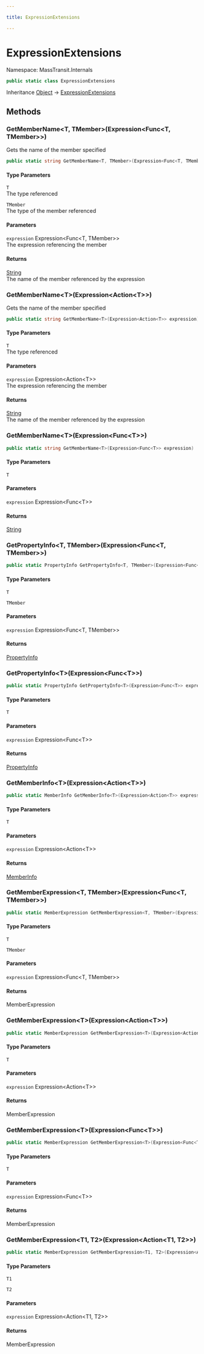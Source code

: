 ```yaml
---

title: ExpressionExtensions

---
```


# ExpressionExtensions

Namespace: MassTransit.Internals

```csharp
public static class ExpressionExtensions
```

Inheritance [Object](https://learn.microsoft.com/en-us/dotnet/api/system.object) → [ExpressionExtensions](../masstransit-internals/expressionextensions)

## Methods

### **GetMemberName\<T, TMember\>(Expression\<Func\<T, TMember\>\>)**

Gets the name of the member specified

```csharp
public static string GetMemberName<T, TMember>(Expression<Func<T, TMember>> expression)
```

#### Type Parameters

`T`<br/>
The type referenced

`TMember`<br/>
The type of the member referenced

#### Parameters

`expression` Expression\<Func\<T, TMember\>\><br/>
The expression referencing the member

#### Returns

[String](https://learn.microsoft.com/en-us/dotnet/api/system.string)<br/>
The name of the member referenced by the expression

### **GetMemberName\<T\>(Expression\<Action\<T\>\>)**

Gets the name of the member specified

```csharp
public static string GetMemberName<T>(Expression<Action<T>> expression)
```

#### Type Parameters

`T`<br/>
The type referenced

#### Parameters

`expression` Expression\<Action\<T\>\><br/>
The expression referencing the member

#### Returns

[String](https://learn.microsoft.com/en-us/dotnet/api/system.string)<br/>
The name of the member referenced by the expression

### **GetMemberName\<T\>(Expression\<Func\<T\>\>)**

```csharp
public static string GetMemberName<T>(Expression<Func<T>> expression)
```

#### Type Parameters

`T`<br/>

#### Parameters

`expression` Expression\<Func\<T\>\><br/>

#### Returns

[String](https://learn.microsoft.com/en-us/dotnet/api/system.string)<br/>

### **GetPropertyInfo\<T, TMember\>(Expression\<Func\<T, TMember\>\>)**

```csharp
public static PropertyInfo GetPropertyInfo<T, TMember>(Expression<Func<T, TMember>> expression)
```

#### Type Parameters

`T`<br/>

`TMember`<br/>

#### Parameters

`expression` Expression\<Func\<T, TMember\>\><br/>

#### Returns

[PropertyInfo](https://learn.microsoft.com/en-us/dotnet/api/system.reflection.propertyinfo)<br/>

### **GetPropertyInfo\<T\>(Expression\<Func\<T\>\>)**

```csharp
public static PropertyInfo GetPropertyInfo<T>(Expression<Func<T>> expression)
```

#### Type Parameters

`T`<br/>

#### Parameters

`expression` Expression\<Func\<T\>\><br/>

#### Returns

[PropertyInfo](https://learn.microsoft.com/en-us/dotnet/api/system.reflection.propertyinfo)<br/>

### **GetMemberInfo\<T\>(Expression\<Action\<T\>\>)**

```csharp
public static MemberInfo GetMemberInfo<T>(Expression<Action<T>> expression)
```

#### Type Parameters

`T`<br/>

#### Parameters

`expression` Expression\<Action\<T\>\><br/>

#### Returns

[MemberInfo](https://learn.microsoft.com/en-us/dotnet/api/system.reflection.memberinfo)<br/>

### **GetMemberExpression\<T, TMember\>(Expression\<Func\<T, TMember\>\>)**

```csharp
public static MemberExpression GetMemberExpression<T, TMember>(Expression<Func<T, TMember>> expression)
```

#### Type Parameters

`T`<br/>

`TMember`<br/>

#### Parameters

`expression` Expression\<Func\<T, TMember\>\><br/>

#### Returns

MemberExpression<br/>

### **GetMemberExpression\<T\>(Expression\<Action\<T\>\>)**

```csharp
public static MemberExpression GetMemberExpression<T>(Expression<Action<T>> expression)
```

#### Type Parameters

`T`<br/>

#### Parameters

`expression` Expression\<Action\<T\>\><br/>

#### Returns

MemberExpression<br/>

### **GetMemberExpression\<T\>(Expression\<Func\<T\>\>)**

```csharp
public static MemberExpression GetMemberExpression<T>(Expression<Func<T>> expression)
```

#### Type Parameters

`T`<br/>

#### Parameters

`expression` Expression\<Func\<T\>\><br/>

#### Returns

MemberExpression<br/>

### **GetMemberExpression\<T1, T2\>(Expression\<Action\<T1, T2\>\>)**

```csharp
public static MemberExpression GetMemberExpression<T1, T2>(Expression<Action<T1, T2>> expression)
```

#### Type Parameters

`T1`<br/>

`T2`<br/>

#### Parameters

`expression` Expression\<Action\<T1, T2\>\><br/>

#### Returns

MemberExpression<br/>

